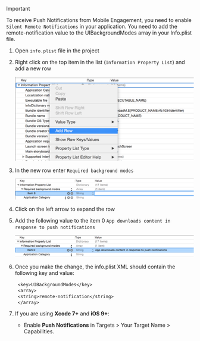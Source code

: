 > [!IMPORTANT]
> To receive Push Notifications from Mobile Engagement, you need to enable `Silent Remote Notifications` in your application. You need to add the remote-notification value to the UIBackgroundModes array in your Info.plist file.
> 
> 

1. Open `info.plist` file in the project
2. Right click on the top item in the list (`Information Property List`) and add a new row
   
    ![](./media/mobile-engagement-ios-silent-push/xcode-plist-add-silent-push1.png)
3. In the new row enter `Required background modes`
   
    ![](./media/mobile-engagement-ios-silent-push/xcode-plist-add-silent-push2.png)
4. Click on the left arrow to expand the row
5. Add the following value to the item 0 `App downloads content in response to push notifications`
   
    ![](./media/mobile-engagement-ios-silent-push/xcode-plist-add-silent-push3.png)
6. Once you make the change, the info.plist XML should contain the following key and value:
   
        <key>UIBackgroundModes</key>
        <array>
        <string>remote-notification</string>
        </array>
7. If you are using **Xcode 7+** and **iOS 9+**:
   
   * Enable **Push Notifications** in Targets > Your Target Name > Capabilities.

<!--HONumber=Sep16_HO4-->


